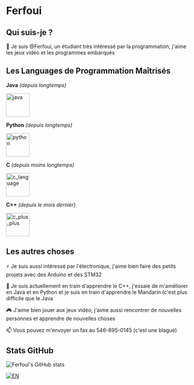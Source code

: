 # Ferfoui

## Qui suis-je ?

👋 Je suis @Ferfoui, un étudiant très intéressé par la programmation, j'aime les jeux vidéo et les programmes embarqués

## Les Languages de Programmation Maîtrisés

**Java** *(depuis longtemps)*

[<img src="https://cdn3.emoji.gg/emojis/java.png" width="64px" height="64px" alt="java">](https://www.java.com)

**Python** *(depuis longtemps)*

[<img src="https://cdn3.emoji.gg/emojis/1887_python.png" width="64px" height="64px" alt="python">](https://www.python.org)

**C** *(depuis moins longtemps)*

[<img src="https://upload.wikimedia.org/wikipedia/commons/1/19/C_Logo.png" height="64px" alt="c_language">](https://learn.microsoft.com/cpp/c-language)

**C++** *(depuis le mois dernier)*

[<img src="https://cdn3.emoji.gg/emojis/8241-c-plus-plus.png" width="64px" height="64px" alt="c_plus_plus">](https://learn.microsoft.com/cpp)

## Les autres choses

⚡ Je suis aussi intéressé par l'électronique, j'aime bien faire des petits projets avec des Arduino et des STM32

🌱 Je suis actuellement en train d'apprendre le C++, j'essaie de m'améliorer en Java et en Python et je suis en train d'apprendre le Mandarin (c'est plus difficile que le Java

🎮 J'aime bien jouer aux jeux vidéo, j'aime aussi rencontrer de nouvelles personnes et apprendre de nouvelles choses

📫 Vous pouvez m'envoyer un fax au 546-895-0145 (c'est une blague)

## Stats GitHub

![Ferfoui's GitHub stats](https://github-readme-stats.vercel.app/api?username=Ferfoui&show_icons=true&theme=radical)

[![EN](https://img.shields.io/badge/EN-blue)](https://github.com/Ferfoui/Ferfoui/blob/main/README_EN.md)  